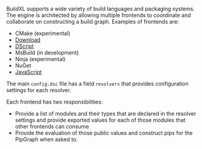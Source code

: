 BuildXL supports a wide variety of build languages and packaging systems. The engine is architected by allowing multiple frontends to coordinate and collaborate on constructing a build graph. Examples of frontends are:

* CMake (experimental)
* [Download](Frontends/Download.md)
* [DScript](DScript/Introduction.md)
* MsBuild (in development)
* Ninja (experimental)
* NuGet
* [JavaScript](Frontends/js-onboarding.md)


The main `config.dsc` file has a field `resolvers` that provides configuration settings for each resolver.

Each frontend has two responsibilities:

* Provide a list of modules and their types that are declared in the resolver settings and provide exported values for each of those modules that other frontends can consume
* Provide the evaluation of those public values and construct pips for the PipGraph when asked to.

